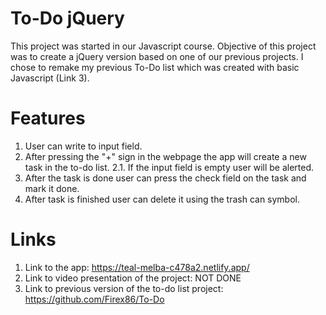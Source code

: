 # To-Do jQuery
This project was started in our Javascript course. Objective of this project was to create a jQuery version based on one of our previous projects. I chose to remake my previous To-Do list which was created with basic Javascript (Link 3). 

# Features

1. User can write to input field.
2. After pressing the "+" sign in the webpage the app will create a new task in the to-do list. 
  2.1. If the input field is empty user will be alerted.
3. After the task is done user can press the check field on the task and mark it done.
4. After task is finished user can delete it using the trash can symbol. 


# Links

1. Link to the app: https://teal-melba-c478a2.netlify.app/
2. Link to video presentation of the project: NOT DONE
3. Link to previous version of the to-do list project: https://github.com/Firex86/To-Do
